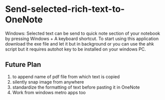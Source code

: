 Send-selected-rich-text-to-OneNote
==================================

Windows: Selected text can be send to quick note section of your notebook by pressing Windows + A keyboard shortcut. To start using this application download the exe file and let it but in background or you can use the ahk script but it requires autohot key to be installed on your windows PC.




Future Plan
----------------

1. to append name of pdf file from which text is copied
2. silently snap image from anywhere
3. standardize the formatting of text before pasting it in OneNote
4. Work from windows metro apps too
